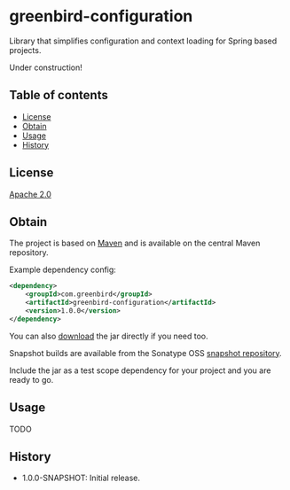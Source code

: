 # greenbird-configuration
Library that simplifies configuration and context loading for Spring based projects.

Under construction!

## Table of contents
- [License](#license)
- [Obtain](#obtain)
- [Usage](#usage)
- [History](#history)

## License
[Apache 2.0]

## Obtain
The project is based on [Maven] and is available on the central Maven repository.

Example dependency config:

```xml
<dependency>
    <groupId>com.greenbird</groupId>
    <artifactId>greenbird-configuration</artifactId>
    <version>1.0.0</version>
</dependency>
```

You can also [download] the jar directly if you need too.

Snapshot builds are available from the Sonatype OSS [snapshot repository].

Include the jar as a test scope dependency for your project and you are ready to go.

## Usage

TODO

## History
- 1.0.0-SNAPSHOT: Initial release.

[Apache 2.0]:                              http://www.apache.org/licenses/LICENSE-2.0.html
[CausedByMatcher]:                         https://github.com/greenbird/greenbird-configuration/blob/master/src/main/java/com/greenbird/test/matchers/CausedByMatcher.java
[download]:                                http://search.maven.org/#search|ga|1|greenbird-configuration
[issues]:                                  https://github.com/greenbird/greenbird-configuration/issues
[Maven]:                                   http://maven.apache.org/
[snapshot repository]:                     https://oss.sonatype.org/content/repositories/snapshots/com/greenbird/greenbird-configuration

